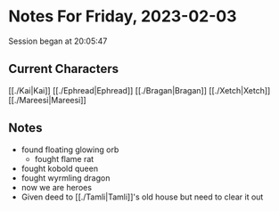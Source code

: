 # Notes For Friday, 2023-02-03
Session began at 20:05:47
## Current Characters
[[./Kai|Kai]]
[[./Ephread|Ephread]]
[[./Bragan|Bragan]]
[[./Xetch|Xetch]]
[[./Mareesi|Mareesi]]
## Notes
- found floating glowing orb
	- fought flame rat
- fought kobold queen
- fought wyrmling dragon
- now we are heroes
- Given deed to [[./Tamli|Tamli]]'s old house but need to clear it out